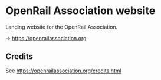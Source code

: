 # OpenRail Association website

Landing website for the OpenRail Association.

→ https://openrailassociation.org

## Credits

See https://openrailassociation.org/credits.html
